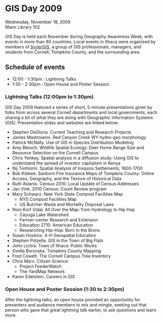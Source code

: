 # GIS Day 2009

Wednesday, November 18, 2009 \
Mann Library 102

GIS Day is held each November during Geography Awareness Week, with events in more than 80 countries. Local events in Ithaca were organized by members of [SynerGIS](https://synergis-ny.github.io/), a group of GIS professionals, managers, and students from Cornell, Tompkins County, and the surrounding area.

## Schedule of events

- 12:00 - 1:30pm : Lightning Talks
- 1:30 - 2:30pm : Open House and Poster Session

### Lightning Talks (12:00pm to 1:30pm)

GIS Day 2009 featured a series of short, 5-minute presentations given by folks from across several Cornell departments and local governments, each sharing a bit of what they are doing with Geographic Information Systems (GIS). Presentation slides and websites are linked below:

- Stephen DeGloria. Current Teaching and Research Projects
- James Mastroianni. Red Canyon Creek WY hydro-geo morphology
- Patrick McNally. Use of GIS in Species Distribution Modeling
- Amy Bleisch. Wildlife Spatial Ecology: Deer Home Range Size and Resource Selection on the Cornell Campus
- Chris Yenkey. Spatial analysis in a diffusion study: Using GIS to understand the spread of investor capitalism in Kenya
- Nij Tontisirin. Spatial Analysis of Iroquois Settlements, 1600-1700
- Bob Kibbee. Sanborn Fire Insurance Maps of Tompkins County: Online Access, Geography, and the Texture of Historical Data
- Ruth Aslanis. Census 2010: Local Update of Census Addresses
- Jan Vink. 2010 Census: Count Review program
- Mary Schwarz. New York State Compost Facilities Map
    - NYS Compost Facilities Map
    - US Butcher Waste and Mortality Disposal Laws
- Noni Korf Vidal. All Over the Map: from Hydrology to Hip Hop
    - Cayuga Lake Watershed
    - Farmer-center Research and Extension
    - Education 2710: American Education
    - Researching Hip-Hop: Born in the Bronx
- Susan Hoskins. 4-H Geospatial Education
- Stephen Polzella. GIS in the Town of Big Flats
- John Licitra. Town of Ithaca: Public Works
- Svetla Borovska. Tompkins County Mapping
- Fred Cowett. The Cornell Campus Tree Inventory
- Chris Marx. Citizen Science
    - Project FeederWatch
    - The YardMap Network
- Karen Edelstein. Careers in GIS

### Open House and Poster Session (1:30 to 2:30pm)

After the lightning talks, an open house provided an opportunity for presenters and audience members to mix and mingle, seeking out that person who gave that great lightning talk earlier, to ask questions and learn more.